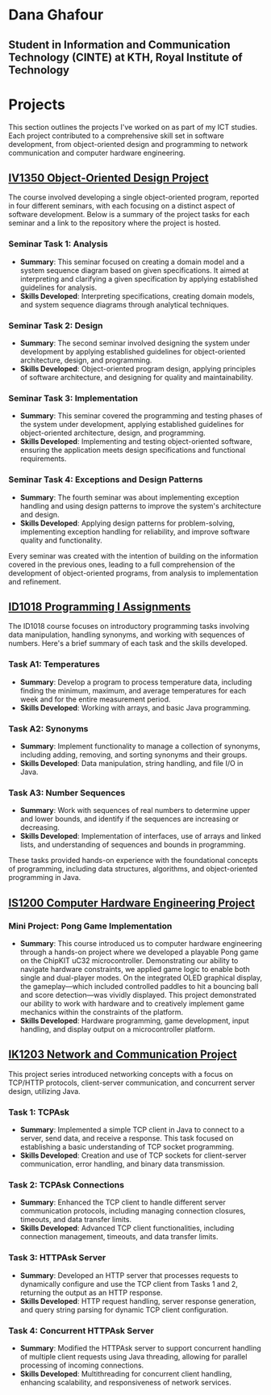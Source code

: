 # Dana Ghafour
## Student in Information and Communication Technology (CINTE) at KTH, Royal Institute of Technology

# Projects

This section outlines the projects I've worked on as part of my ICT studies. Each project contributed to a comprehensive skill set in software development, from object-oriented design and programming to network communication and computer hardware engineering.

## [IV1350 Object-Oriented Design Project](https://github.com/danaghafour/iv1350)

The course involved developing a single object-oriented program, reported in four different seminars, with each focusing on a distinct aspect of software development. Below is a summary of the project tasks for each seminar and a link to the repository where the project is hosted.

### Seminar Task 1: Analysis
- **Summary**: This seminar focused on creating a domain model and a system sequence diagram based on given specifications. It aimed at interpreting and clarifying a given specification by applying established guidelines for analysis.
- **Skills Developed**: Interpreting specifications, creating domain models, and system sequence diagrams through analytical techniques.

### Seminar Task 2: Design
- **Summary**: The second seminar involved designing the system under development by applying established guidelines for object-oriented architecture, design, and programming.
- **Skills Developed**: Object-oriented program design, applying principles of software architecture, and designing for quality and maintainability.

### Seminar Task 3: Implementation
- **Summary**: This seminar covered the programming and testing phases of the system under development, applying established guidelines for object-oriented architecture, design, and programming.
- **Skills Developed**: Implementing and testing object-oriented software, ensuring the application meets design specifications and functional requirements.

### Seminar Task 4: Exceptions and Design Patterns
- **Summary**: The fourth seminar was about implementing exception handling and using design patterns to improve the system's architecture and design.
- **Skills Developed**: Applying design patterns for problem-solving, implementing exception handling for reliability, and improve software quality and functionality.

Every seminar was created with the intention of building on the information covered in the previous ones, leading to a full comprehension of the development of object-oriented programs, from analysis to implementation and refinement.

## [ID1018 Programming I Assignments](https://github.com/danaghafour/ID1018)

The ID1018 course focuses on introductory programming tasks involving data manipulation, handling synonyms, and working with sequences of numbers. Here's a brief summary of each task and the skills developed.

### Task A1: Temperatures
- **Summary**: Develop a program to process temperature data, including finding the minimum, maximum, and average temperatures for each week and for the entire measurement period.
- **Skills Developed**: Working with arrays, and basic Java programming.

### Task A2: Synonyms
- **Summary**: Implement functionality to manage a collection of synonyms, including adding, removing, and sorting synonyms and their groups.
- **Skills Developed**: Data manipulation, string handling, and file I/O in Java.

### Task A3: Number Sequences
- **Summary**: Work with sequences of real numbers to determine upper and lower bounds, and identify if the sequences are increasing or decreasing.
- **Skills Developed**: Implementation of interfaces, use of arrays and linked lists, and understanding of sequences and bounds in programming.

These tasks provided hands-on experience with the foundational concepts of programming, including data structures, algorithms, and object-oriented programming in Java.

## [IS1200 Computer Hardware Engineering Project](https://github.com/danaghafour/IS1200)

### Mini Project: Pong Game Implementation
- **Summary**: This course introduced us to computer hardware engineering through a hands-on project where we developed a playable Pong game on the ChipKIT uC32 microcontroller. Demonstrating our ability to navigate hardware constraints, we applied game logic to enable both single and dual-player modes. On the integrated OLED graphical display, the gameplay—which included controlled paddles to hit a bouncing ball and score detection—was vividly displayed. This project demonstrated our ability to work with hardware and to creatively implement game mechanics within the constraints of the platform. 
- **Skills Developed**: Hardware programming, game development, input handling, and display output on a microcontroller platform.

## [IK1203 Network and Communication Project](https://github.com/danaghafour/IK1203)

This project series introduced networking concepts with a focus on TCP/HTTP protocols, client-server communication, and concurrent server design, utilizing Java.

### Task 1: TCPAsk
- **Summary**: Implemented a simple TCP client in Java to connect to a server, send data, and receive a response. This task focused on establishing a basic understanding of TCP socket programming.
- **Skills Developed**: Creation and use of TCP sockets for client-server communication, error handling, and binary data transmission.

### Task 2: TCPAsk Connections
- **Summary**: Enhanced the TCP client to handle different server communication protocols, including managing connection closures, timeouts, and data transfer limits.
- **Skills Developed**: Advanced TCP client functionalities, including connection management, timeouts, and data transfer limits.

### Task 3: HTTPAsk Server
- **Summary**: Developed an HTTP server that processes requests to dynamically configure and use the TCP client from Tasks 1 and 2, returning the output as an HTTP response.
- **Skills Developed**: HTTP request handling, server response generation, and query string parsing for dynamic TCP client configuration.

### Task 4: Concurrent HTTPAsk Server
- **Summary**: Modified the HTTPAsk server to support concurrent handling of multiple client requests using Java threading, allowing for parallel processing of incoming connections.
- **Skills Developed**: Multithreading for concurrent client handling, enhancing scalability, and responsiveness of network services.
